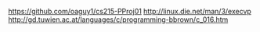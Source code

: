 https://github.com/oaguy1/cs215-PProj01
http://linux.die.net/man/3/execvp
http://gd.tuwien.ac.at/languages/c/programming-bbrown/c_016.htm
